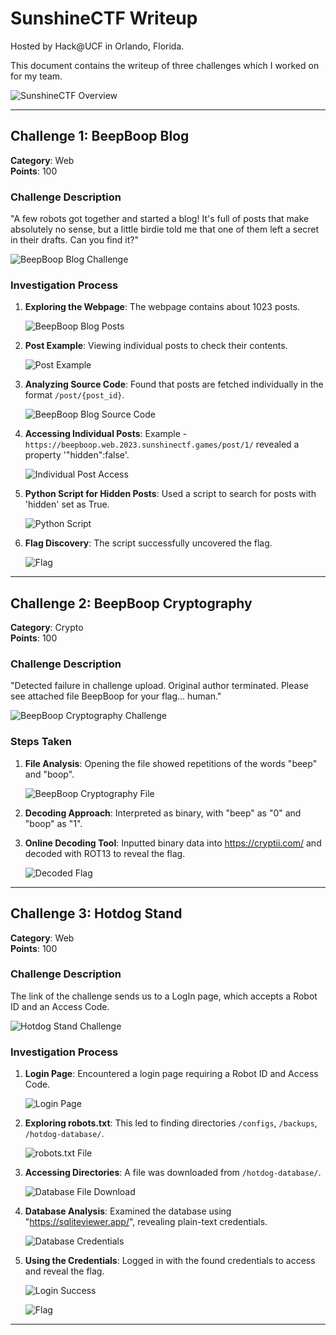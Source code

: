 # SunshineCTF Writeup

Hosted by Hack@UCF in Orlando, Florida.

This document contains the writeup of three challenges which I worked on for my team.

![SunshineCTF Overview](screenshots/sunshinectf1.png)

---

## Challenge 1: BeepBoop Blog

**Category**: Web  
**Points**: 100

### Challenge Description

"A few robots got together and started a blog! It's full of posts that make absolutely no sense, but a little birdie told me that one of them left a secret in their drafts. Can you find it?"

![BeepBoop Blog Challenge](screenshots/beepboopblog1.png)

### Investigation Process

1. **Exploring the Webpage**: The webpage contains about 1023 posts.

   ![BeepBoop Blog Posts](screenshots/beepboopblog2.png)

2. **Post Example**: Viewing individual posts to check their contents.

   ![Post Example](screenshots/beepboopblog3.png)

3. **Analyzing Source Code**: Found that posts are fetched individually in the format `/post/{post_id}`.

   ![BeepBoop Blog Source Code](screenshots/beepboopblog4.png)

4. **Accessing Individual Posts**: Example - `https://beepboop.web.2023.sunshinectf.games/post/1/` revealed a property '"hidden":false'.

   ![Individual Post Access](screenshots/beepboopblog5.png)

5. **Python Script for Hidden Posts**: Used a script to search for posts with 'hidden' set as True.

   ![Python Script](screenshots/beepboopblog6.png)

6. **Flag Discovery**: The script successfully uncovered the flag.

   ![Flag](screenshots/beepboopblog7.png)

---

## Challenge 2: BeepBoop Cryptography

**Category**: Crypto  
**Points**: 100

### Challenge Description

"Detected failure in challenge upload. Original author terminated. Please see attached file BeepBoop for your flag... human."

![BeepBoop Cryptography Challenge](screenshots/beepboopcrypto1.png)

### Steps Taken

1. **File Analysis**: Opening the file showed repetitions of the words "beep" and "boop".

   ![BeepBoop Cryptography File](screenshots/beepboopcrypto2.png)

2. **Decoding Approach**: Interpreted as binary, with "beep" as "0" and "boop" as "1".

3. **Online Decoding Tool**: Inputted binary data into https://cryptii.com/ and decoded with ROT13 to reveal the flag.

   ![Decoded Flag](screenshots/beepboopcrypto3.png)

---

## Challenge 3: Hotdog Stand

**Category**: Web  
**Points**: 100

### Challenge Description

The link of the challenge sends us to a LogIn page, which accepts a Robot ID and an Access Code.

![Hotdog Stand Challenge](screenshots/hotdogstand1.png)

### Investigation Process

1. **Login Page**: Encountered a login page requiring a Robot ID and Access Code.

   ![Login Page](screenshots/hotdogstand2.png)

2. **Exploring robots.txt**: This led to finding directories `/configs`, `/backups`, `/hotdog-database/`.

   ![robots.txt File](screenshots/hotdogstand3.png)

3. **Accessing Directories**: A file was downloaded from `/hotdog-database/`.

   ![Database File Download](screenshots/hotdogstand4.png)

4. **Database Analysis**: Examined the database using "https://sqliteviewer.app/", revealing plain-text credentials.

   ![Database Credentials](screenshots/hotdogstand5.png)

5. **Using the Credentials**: Logged in with the found credentials to access and reveal the flag.

   ![Login Success](screenshots/hotdogstand6.png)

   ![Flag](screenshots/hotdogstand8.png)

---

